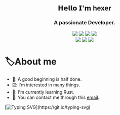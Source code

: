 <h2 align="center">𝗛𝗲𝗹𝗹𝗼 𝗜'𝗺 hexer</h2>

<h3 align="center">A passionate Developer.</h3>

<div align="center">
    <a href="https://www.linux.org"><img src="https://img.shields.io/badge/OS-Linux-e06c75?style=for-the-badge&logoColor=7287fd&logo=linux&color=7287fd&labelColor=1E1E2E" /></a>
    <a href="https://archlinux.org"><img src="https://img.shields.io/badge/DISTRO-Arch-56b6c2?style=for-the-badge&logo=arch-linux&logoColor=7287fd&color=7287fd&labelColor=1E1E2E" /></a>
    <a href="https://dwm.suckless.org"><img src="https://img.shields.io/badge/DE-KDE-005577?style=for-the-badge&logo=kde&color=7287fd&logoColor=7287fd&labelColor=1E1E2E" /></a>
    <a href="https://neovim.io"><img src="https://img.shields.io/badge/NeoVim-AstroNvim-98c379?style=for-the-badge&logo=neovim&color=7287fd&logoColor=7287fd&labelColor=1E1E2E" /></a>
</div>
<div align="center">
  <a href="https://archlinux.org"><img src="https://img.shields.io/badge/OS-Windows_WSL-56b6c2?style=for-the-badge&logo=arch-linux&logoColor=FFDC87&color=FFD15F&labelColor=1E1E2E" /></a>
  <a href="https://www.jetbrains.com/idea"><img src="https://img.shields.io/badge/IDE-IntelliJ_IDEA-000000?style=for-the-badge&logo=intellij-idea&logoColor=FFDC87&color=FFD15F&labelColor=1E1E2E" /></a>
  <a href="https://code.visualstudio.com"><img src="https://img.shields.io/badge/Editor-VS_Code-007ACC?style=for-the-badge&logo=comma&logoColor=FFDC87&color=FFD15F&labelColor=1E1E2E" /></a>
</div>

# 🏷️About me

- 📖: A good beginning is half done.
- ☑️: I'm interested in many things.
- 🎯: I'm currently learning Rust.
- 📧: You can contact me through this [email](mailto:tech@sehnsucht.top).



[![Typing SVG](https://readme-typing-svg.herokuapp.com?color=E4E4E4&lines=Live+well+and+meet+slowly.)](https://git.io/typing-svg)


